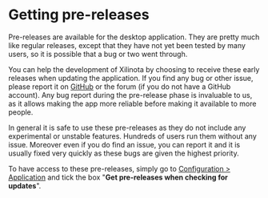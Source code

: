 # Getting pre-releases

Pre-releases are available for the desktop application. They are pretty much like regular releases, except that they have not yet been tested by many users, so it is possible that a bug or two went through.

You can help the development of Xilinota by choosing to receive these early releases when updating the application. If you find any bug or other issue, please report it on [GitHub](https://github.com/XilinJia/Xilinota/issues) or the forum (if you do not have a GitHub account). Any bug report during the pre-release phase is invaluable to us, as it allows making the app more reliable before making it available to more people.

In general it is safe to use these pre-releases as they do not include any experimental or unstable features. Hundreds of users run them without any issue. Moreover even if you do find an issue, you can report it and it is usually fixed very quickly as these bugs are given the highest priority.

To have access to these pre-releases, simply go to [Configuration &gt; Application](https://github.com/XilinJia/Xilinota/blob/main/readme/apps/config_screen.md) and tick the box "**Get pre-releases when checking for updates**".
